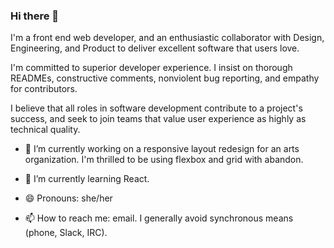 ### Hi there 👋

I'm a front end web developer, and an enthusiastic collaborator with Design, Engineering, and Product to deliver excellent software that users love.

I'm committed to superior developer experience. I insist on thorough READMEs, constructive comments, nonviolent bug reporting, and empathy for contributors.

I believe that all roles in software development contribute to a project's success, and seek to join teams that value user experience as highly as technical quality.

- 🔭 I’m currently working on a responsive layout redesign for an arts organization. I'm thrilled to be using flexbox and grid with abandon.
- 🌱 I’m currently learning React.

- 😄 Pronouns: she/her
- 📫 How to reach me: email. I generally avoid synchronous means (phone, Slack, IRC).
<!--
**mejarc/mejarc** is a ✨ _special_ ✨ repository because its `README.md` (this file) appears on your GitHub profile.

Here are some ideas to get you started:

- 🔭 I’m currently working on ...
- 🌱 I’m currently learning ...
- 👯 I’m looking to collaborate on ...
- 🤔 I’m looking for help with ...
- 💬 Ask me about ...
- 📫 How to reach me: ...
- 😄 Pronouns: ...
- ⚡ Fun fact: ...
-->

